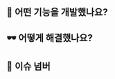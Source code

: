 <!--
	PR 타이틀 = 행위: 도메인이 드러나는 설명 
-->

## 🚀 어떤 기능을 개발했나요?


## 🕶️ 어떻게 해결했나요?


## 🦀 이슈 넘버

<!--
## (option) 어떤 부분에 집중하여 리뷰해야 할까요?
-->

<!--
## 참고자료
-->
